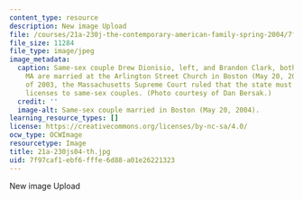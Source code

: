 ```yaml
---
content_type: resource
description: New image Upload
file: /courses/21a-230j-the-contemporary-american-family-spring-2004/7f97caf1ebf6fffe6d88a01e26221323_21a-230js04-th.jpg
file_size: 11284
file_type: image/jpeg
image_metadata:
  caption: Same-sex couple Drew Dionisio, left, and Brandon Clark, both of Marblehead,
    MA are married at the Arlington Street Church in Boston (May 20, 2004). In November
    of 2003, the Massachusetts Supreme Court ruled that the state must issue marriage
    licenses to same-sex couples. (Photo courtesy of Dan Bersak.)
  credit: ''
  image-alt: Same-sex couple married in Boston (May 20, 2004).
learning_resource_types: []
license: https://creativecommons.org/licenses/by-nc-sa/4.0/
ocw_type: OCWImage
resourcetype: Image
title: 21a-230js04-th.jpg
uid: 7f97caf1-ebf6-fffe-6d88-a01e26221323
---
```

New image Upload